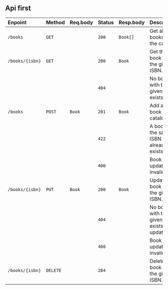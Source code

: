 ## Api first

| Enpoint         | Method   | Req.body | Status | Resp.body | Description                                   |
|:----------------|:---------|:---------|:-------|:----------|:----------------------------------------------|
| `/books`        | `GET`    |          | `200`  | `Book[]`  | Get all the books in the catalog.             |
| `/books/{isbn}` | `GET`    |          | `200`  | `Book`    | Get the book with the given ISBN.             |
|                 |          |          | `404`  |           | No book with the given ISBN exists.           |
| `/books`        | `POST`   | `Book`   | `201`  | `Book`    | Add a new book to the catalog.                |
|                 |          |          | `422`  |           | A book with the same ISBN already exists.     |
|                 |          |          | `400`  |           | Book to update is invalid                     |
| `/books/{isbn}` | `PUT`    | `Book`   | `200`  | `Book`    | Update the book with the given ISBN.          |
|                 |          |          | `404`  |           | No book with the given ISBN exists to update. |
|                 |          |          | `400`  |           | Book to update is invalid                     |
| `/books/{isbn}` | `DELETE` |          | `204`  |           | Delete the book with the given ISBN.          |
